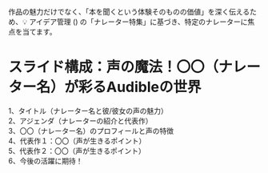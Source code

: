作品の魅力だけでなく、「本を聞くという体験そのものの価値」を深く伝えるため、💡 アイデア管理 () の「ナレーター特集」に基づき、特定のナレーターに焦点を当てます。

# スライド構成：声の魔法！〇〇（ナレーター名）が彩るAudibleの世界

1、タイトル（ナレーター名と彼/彼女の声の魅力）  
2、アジェンダ（ナレーターの紹介と代表作）  
3、〇〇（ナレーター名）のプロフィールと声の特徴  
4、代表作１：〇〇（声が生きるポイント）  
5、代表作２：〇〇（声が生きるポイント）  
6、今後の活躍に期待！